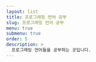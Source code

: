 ```yaml
---
layout: list
title: 프로그래밍 언어 공부
slug: 프로그래밍 언어 공부
menu: true
submenu: true
order: 5
description: >
  프로그래밍 언어들을 공부하는 곳입니다.
---
```

